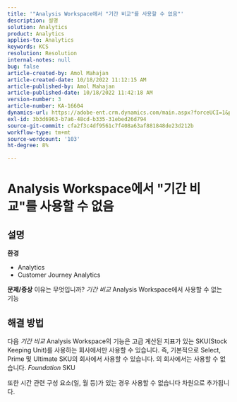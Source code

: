 ```yaml
---
title: '"Analysis Workspace에서 "기간 비교"를 사용할 수 없음"'
description: 설명
solution: Analytics
product: Analytics
applies-to: Analytics
keywords: KCS
resolution: Resolution
internal-notes: null
bug: false
article-created-by: Amol Mahajan
article-created-date: 10/18/2022 11:12:15 AM
article-published-by: Amol Mahajan
article-published-date: 10/18/2022 11:42:18 AM
version-number: 3
article-number: KA-16604
dynamics-url: https://adobe-ent.crm.dynamics.com/main.aspx?forceUCI=1&pagetype=entityrecord&etn=knowledgearticle&id=a99d38b4-d54e-ed11-bba2-0022480866ad
exl-id: 3b3d6963-b7a6-48cd-b335-31ebed26d794
source-git-commit: cfa2f3c4df9561c7f408a63af881848de23d212b
workflow-type: tm+mt
source-wordcount: '103'
ht-degree: 8%

---
```


# Analysis Workspace에서 &quot;기간 비교&quot;를 사용할 수 없음

## 설명

<b>환경</b>
- Analytics
- Customer Journey Analytics

<b>문제/증상</b>
이유는 무엇입니까? *기간 비교* Analysis Workspace에서 사용할 수 없는 기능


## 해결 방법


다음 *기간 비교* Analysis Workspace의 기능은 고급 계산된 지표가 있는 SKU(Stock Keeping Unit)를 사용하는 회사에서만 사용할 수 있습니다. 즉, 기본적으로 Select, Prime 및 Ultimate SKU의 회사에서 사용할 수 있습니다. 의 회사에서는 사용할 수 없습니다. *Foundation* SKU

또한 시간 관련 구성 요소(일, 월 등)가 있는 경우 사용할 수 없습니다 차원으로 추가됩니다.
